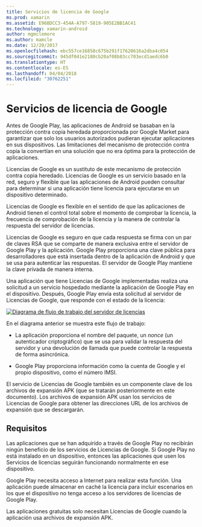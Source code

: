 ```yaml
---
title: Servicios de licencia de Google
ms.prod: xamarin
ms.assetid: E96BDCC3-454A-A797-5819-905E2BB1AC41
ms.technology: xamarin-android
author: mgmclemore
ms.author: mamcle
ms.date: 12/20/2017
ms.openlocfilehash: ebc557ce16858c675b291f17620616a2dba4c054
ms.sourcegitcommit: 945df041e2180cb20af08b83cc703ecd1aedc6b0
ms.translationtype: HT
ms.contentlocale: es-ES
ms.lasthandoff: 04/04/2018
ms.locfileid: "30762251"
---
```

# <a name="google-licensing-services"></a>Servicios de licencia de Google

Antes de Google Play, las aplicaciones de Android se basaban en la protección contra copia heredada proporcionada por Google Market para garantizar que solo los usuarios autorizados pudieran ejecutar aplicaciones en sus dispositivos. Las limitaciones del mecanismo de protección contra copia la convertían en una solución que no era óptima para la protección de aplicaciones.

Licencias de Google es un sustituto de este mecanismo de protección contra copia heredado.
Licencias de Google es un servicio basado en la red, seguro y flexible que las aplicaciones de Android pueden consultar para determinar si una aplicación tiene licencia para ejecutarse en un dispositivo determinado.

Licencias de Google es flexible en el sentido de que las aplicaciones de Android tienen el control total sobre el momento de comprobar la licencia, la frecuencia de comprobación de la licencia y la manera de controlar la respuesta del servidor de licencias.

Licencias de Google es seguro en que cada respuesta se firma con un par de claves RSA que se comparte de manera exclusiva entre el servidor de Google Play y la aplicación. Google Play proporciona una clave pública para desarrolladores que está insertada dentro de la aplicación de Android y que se usa para autenticar las respuestas. El servidor de Google Play mantiene la clave privada de manera interna.

Una aplicación que tiene Licencias de Google implementadas realiza una solicitud a un servicio hospedado mediante la aplicación de Google Play en el dispositivo. Después, Google Play envía esta solicitud al servidor de Licencias de Google, que responde con el estado de la licencia: 

[![Diagrama de flujo de trabajo del servidor de licencias](google-licensing-services-images/gp-licensing-service-overview.png)](google-licensing-services-images/gp-licensing-service-overview.png#lightbox)

En el diagrama anterior se muestra este flujo de trabajo: 

-   La aplicación proporciona el nombre del paquete, un *nonce* (un autenticador criptográfico) que se usa para validar la respuesta del servidor y una devolución de llamada que puede controlar la respuesta de forma asincrónica. 

-   Google Play proporciona información como la cuenta de Google y el propio dispositivo, como el número IMSI. 

El servicio de Licencias de Google también es un componente clave de los archivos de expansión APK (que se tratarán posteriormente en este documento). Los archivos de expansión APK usan los servicios de Licencias de Google para obtener las direcciones URL de los archivos de expansión que se descargarán.


## <a name="requirements"></a>Requisitos

Las aplicaciones que se han adquirido a través de Google Play no recibirán ningún beneficio de los servicios de Licencias de Google. Si Google Play no está instalado en un dispositivo, entonces las aplicaciones que usen los Servicios de licencias seguirán funcionando normalmente en ese dispositivo.

Google Play necesita acceso a Internet para realizar esta función. Una aplicación puede almacenar en caché la licencia para incluir escenarios en los que el dispositivo no tenga acceso a los servidores de licencias de Google Play.

Las aplicaciones gratuitas solo necesitan Licencias de Google cuando la aplicación usa archivos de expansión APK.
